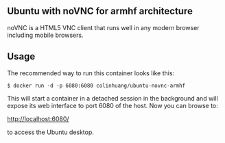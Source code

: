## Ubuntu with noVNC for armhf architecture

noVNC is a HTML5 VNC client that runs well in any modern browser including mobile browsers. 

## Usage

The recommended way to run this container looks like this:

    $ docker run -d -p 6080:6080 colinhuang/ubuntu-novnc-armhf

This will start a container in a detached session in the background and will expose its web interface to port 6080 of the host. Now you can browse to:

[http://localhost:6080/](http://localhost:6080/) 

to access the Ubuntu desktop.

